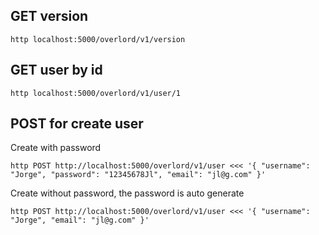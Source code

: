 ## GET version
```
http localhost:5000/overlord/v1/version
```
## GET user by id
```
http localhost:5000/overlord/v1/user/1
```
## POST for create user
Create with password
```
http POST http://localhost:5000/overlord/v1/user <<< '{ "username": "Jorge", "password": "12345678Jl", "email": "jl@g.com" }'
```
Create without password, the password is auto generate
```
http POST http://localhost:5000/overlord/v1/user <<< '{ "username": "Jorge", "email": "jl@g.com" }'
```
